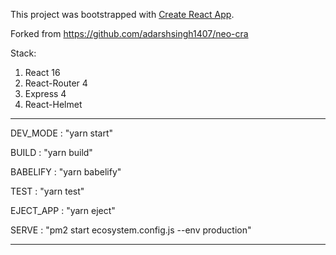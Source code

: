 This project was bootstrapped with [Create React App](https://github.com/facebookincubator/create-react-app).

Forked from https://github.com/adarshsingh1407/neo-cra

Stack:
1. React 16
2. React-Router 4
3. Express 4
4. React-Helmet


---------------------------------------------

DEV_MODE  : "yarn start"

BUILD     : "yarn build"

BABELIFY  : "yarn babelify"

TEST      : "yarn test"

EJECT_APP : "yarn eject"

SERVE     : "pm2 start ecosystem.config.js --env production"

---------------------------------------------
